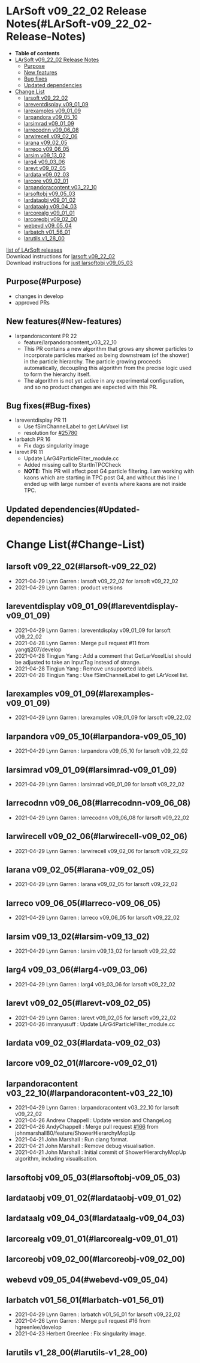 LArSoft v09\_22\_02 Release Notes(#LArSoft-v09_22_02-Release-Notes)
======================================================================

-   **Table of contents**
-   [LArSoft v09\_22\_02 Release Notes](#LArSoft-v09_22_02-Release-Notes)
    -   [Purpose](#Purpose)
    -   [New features](#New-features)
    -   [Bug fixes](#Bug-fixes)
    -   [Updated dependencies](#Updated-dependencies)
-   [Change List](#Change-List)
    -   [larsoft v09\_22\_02](#larsoft-v09_22_02)
    -   [lareventdisplay v09\_01\_09](#lareventdisplay-v09_01_09)
    -   [larexamples v09\_01\_09](#larexamples-v09_01_09)
    -   [larpandora v09\_05\_10](#larpandora-v09_05_10)
    -   [larsimrad v09\_01\_09](#larsimrad-v09_01_09)
    -   [larrecodnn v09\_06\_08](#larrecodnn-v09_06_08)
    -   [larwirecell v09\_02\_06](#larwirecell-v09_02_06)
    -   [larana v09\_02\_05](#larana-v09_02_05)
    -   [larreco v09\_06\_05](#larreco-v09_06_05)
    -   [larsim v09\_13\_02](#larsim-v09_13_02)
    -   [larg4 v09\_03\_06](#larg4-v09_03_06)
    -   [larevt v09\_02\_05](#larevt-v09_02_05)
    -   [lardata v09\_02\_03](#lardata-v09_02_03)
    -   [larcore v09\_02\_01](#larcore-v09_02_01)
    -   [larpandoracontent v03\_22\_10](#larpandoracontent-v03_22_10)
    -   [larsoftobj v09\_05\_03](#larsoftobj-v09_05_03)
    -   [lardataobj v09\_01\_02](#lardataobj-v09_01_02)
    -   [lardataalg v09\_04\_03](#lardataalg-v09_04_03)
    -   [larcorealg v09\_01\_01](#larcorealg-v09_01_01)
    -   [larcoreobj v09\_02\_00](#larcoreobj-v09_02_00)
    -   [webevd v09\_05\_04](#webevd-v09_05_04)
    -   [larbatch v01\_56\_01](#larbatch-v01_56_01)
    -   [larutils v1\_28\_00](#larutils-v1_28_00)

[list of LArSoft releases](LArSoft_release_list)\
Download instructions for [larsoft v09\_22\_02](http://scisoft.fnal.gov/scisoft/bundles/larsoft/v09_22_02/larsoft-v09_22_02.html)\
Download instructions for [just larsoftobj v09\_05\_03](http://scisoft.fnal.gov/scisoft/bundles/larsoftobj/v09_05_03/larsoftobj-v09_05_03.html)

Purpose(#Purpose)
--------------------

-   changes in develop
-   approved PRs

New features(#New-features)
------------------------------

-   larpandoracontent PR 22
    -   feature/larpandoracontent\_v03\_22\_10
    -   This PR contains a new algorithm that grows any shower particles to incorporate particles marked as being downstream (of the shower) in the particle hierarchy. The particle growing proceeds automatically, decoupling this algorithm from the precise logic used to form the hierarchy itself.
    -   The algorithm is not yet active in any experimental configuration, and so no product changes are expected with this PR.

Bug fixes(#Bug-fixes)
------------------------

-   lareventdisplay PR 11
    -   Use fSimChannelLabel to get LArVoxel list
    -   resolution for [\#25780](/redmine/issues/25780 "Bug: Event Display Malfunction (Closed)")
-   larbatch PR 16
    -   Fix dags singularity image
-   larevt PR 11
    -   Update LArG4ParticleFilter\_module.cc
    -   Added missing call to StartInTPCCheck
    -   **NOTE:** This PR will affect post G4 particle filtering. I am working with kaons which are starting in TPC post G4, and without this line I ended up with large number of events where kaons are not inside TPC.

Updated dependencies(#Updated-dependencies)
----------------------------------------------

Change List(#Change-List)
============================

larsoft v09\_22\_02(#larsoft-v09_22_02)
------------------------------------------

-   2021-04-29 Lynn Garren : larsoft v09\_22\_02 for larsoft v09\_22\_02
-   2021-04-29 Lynn Garren : product versions

lareventdisplay v09\_01\_09(#lareventdisplay-v09_01_09)
----------------------------------------------------------

-   2021-04-29 Lynn Garren : lareventdisplay v09\_01\_09 for larsoft v09\_22\_02
-   2021-04-28 Lynn Garren : Merge pull request \#11 from yangtj207/develop
-   2021-04-28 Tingjun Yang : Add a comment that GetLarVoxelList should be adjusted to take an InputTag instead of strange.
-   2021-04-28 Tingjun Yang : Remove unsupported labels.
-   2021-04-28 Tingjun Yang : Use fSimChannelLabel to get LArVoxel list.

larexamples v09\_01\_09(#larexamples-v09_01_09)
--------------------------------------------------

-   2021-04-29 Lynn Garren : larexamples v09\_01\_09 for larsoft v09\_22\_02

larpandora v09\_05\_10(#larpandora-v09_05_10)
------------------------------------------------

-   2021-04-29 Lynn Garren : larpandora v09\_05\_10 for larsoft v09\_22\_02

larsimrad v09\_01\_09(#larsimrad-v09_01_09)
----------------------------------------------

-   2021-04-29 Lynn Garren : larsimrad v09\_01\_09 for larsoft v09\_22\_02

larrecodnn v09\_06\_08(#larrecodnn-v09_06_08)
------------------------------------------------

-   2021-04-29 Lynn Garren : larrecodnn v09\_06\_08 for larsoft v09\_22\_02

larwirecell v09\_02\_06(#larwirecell-v09_02_06)
--------------------------------------------------

-   2021-04-29 Lynn Garren : larwirecell v09\_02\_06 for larsoft v09\_22\_02

larana v09\_02\_05(#larana-v09_02_05)
----------------------------------------

-   2021-04-29 Lynn Garren : larana v09\_02\_05 for larsoft v09\_22\_02

larreco v09\_06\_05(#larreco-v09_06_05)
------------------------------------------

-   2021-04-29 Lynn Garren : larreco v09\_06\_05 for larsoft v09\_22\_02

larsim v09\_13\_02(#larsim-v09_13_02)
----------------------------------------

-   2021-04-29 Lynn Garren : larsim v09\_13\_02 for larsoft v09\_22\_02

larg4 v09\_03\_06(#larg4-v09_03_06)
--------------------------------------

-   2021-04-29 Lynn Garren : larg4 v09\_03\_06 for larsoft v09\_22\_02

larevt v09\_02\_05(#larevt-v09_02_05)
----------------------------------------

-   2021-04-29 Lynn Garren : larevt v09\_02\_05 for larsoft v09\_22\_02
-   2021-04-26 imranyusuff : Update LArG4ParticleFilter\_module.cc

lardata v09\_02\_03(#lardata-v09_02_03)
------------------------------------------

larcore v09\_02\_01(#larcore-v09_02_01)
------------------------------------------

larpandoracontent v03\_22\_10(#larpandoracontent-v03_22_10)
--------------------------------------------------------------

-   2021-04-29 Lynn Garren : larpandoracontent v03\_22\_10 for larsoft v09\_22\_02
-   2021-04-26 Andrew Chappell : Update version and ChangeLog
-   2021-04-26 AndyChappell : Merge pull request [\#166](/redmine/issues/166 "Feature: Correctly handle all signals of interest (Closed)") from johnmarshall80/feature/ShowerHierarchyMopUp
-   2021-04-21 John Marshall : Run clang format.
-   2021-04-21 John Marshall : Remove debug visualisation.
-   2021-04-21 John Marshall : Initial commit of ShowerHierarchyMopUp algorithm, including visualisation.

larsoftobj v09\_05\_03(#larsoftobj-v09_05_03)
------------------------------------------------

lardataobj v09\_01\_02(#lardataobj-v09_01_02)
------------------------------------------------

lardataalg v09\_04\_03(#lardataalg-v09_04_03)
------------------------------------------------

larcorealg v09\_01\_01(#larcorealg-v09_01_01)
------------------------------------------------

larcoreobj v09\_02\_00(#larcoreobj-v09_02_00)
------------------------------------------------

webevd v09\_05\_04(#webevd-v09_05_04)
----------------------------------------

larbatch v01\_56\_01(#larbatch-v01_56_01)
--------------------------------------------

-   2021-04-29 Lynn Garren : larbatch v01\_56\_01 for larsoft v09\_22\_02
-   2021-04-26 Lynn Garren : Merge pull request \#16 from hgreenlee/develop
-   2021-04-23 Herbert Greenlee : Fix singularity image.

larutils v1\_28\_00(#larutils-v1_28_00)
------------------------------------------
